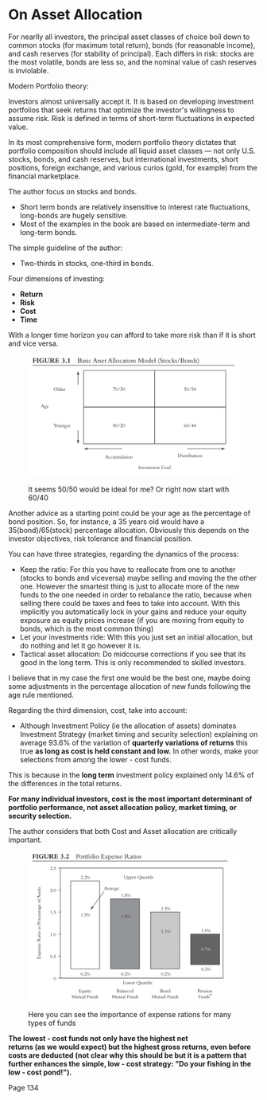 # On Asset Allocation

For nearlly all investors, the principal asset classes of choice boil down to common stocks (for maximum total return), bonds (for reasonable income), and cash reserves (for stability of principal). Each differs in risk: stocks are the most volatile, bonds are less so, and the nominal value of cash reserves is inviolable.

Modern Portfolio theory:

Investors almost universally accept it. It is based on developing investment portfolios that seek returns that optimize the investor's willingness to assume risk. Risk is defined in terms of short-term fluctuations in expected value.

In its most comprehensive form, modern portfolio theory dictates that portfolio composition should include all liquid asset classes — not only U.S. stocks, bonds, and cash reserves, but international investments, short positions, foreign exchange, and various curios (gold, for example) from the financial marketplace.

The author focus on stocks and bonds.

* Short term bonds are relatively insensitive to interest rate fluctuations, long-bonds are hugely sensitive.&#x20;
* Most of the examples in the book are based on intermediate-term and long-term bonds.

The simple guideline of the author:

* Two-thirds in stocks, one-third in bonds.

Four dimensions of investing:

* **Return**
* **Risk**
* **Cost**
* **Time**

With a longer time horizon you can afford to take more risk than if it is short and vice versa.

<figure><img src="../../.gitbook/assets/imagen.png" alt=""><figcaption><p>It seems 50/50 would be ideal for me? Or right now start with 60/40</p></figcaption></figure>

Another advice as a starting point could be your age as the percentage of bond position. So, for instance, a 35 years old would have a 35(bond)/65(stock) percentage allocation. Obviously this depends on the investor objectives, risk tolerance and financial position.&#x20;

You can have three strategies, regarding the dynamics of the process:

* Keep the ratio: For this you have to reallocate from one to another (stocks to bonds and viceversa) maybe selling and moving the the other one. However the smartest thing is just to allocate more of the new funds to the one needed in order to rebalance the ratio, because when selling there could be taxes and fees to take into account. With this implicitly you automatically lock in your gains and reduce your equity exposure as equity prices increase (if you are moving from equity to bonds, which is the most common thing)
* Let your investments ride: With this you just set an initial allocation, but do nothing and let it go however it is.
* Tactical asset allocation: Do midcourse corrections if you see that its good in the long term. This is only recommended to skilled investors.

I believe that in my case the first one would be the best one, maybe doing some adjustments in the percentage allocation of new funds following the age rule mentioned.

Regarding the third dimension, cost, take into account:

* Although Investment Policy (ie the allocation of assets) dominates Investment Strategy (market timing and security selection) explaining on average 93.6% of the variation of **quarterly variations of returns** this true **as long as cost is held constant and low.** In other words, make your selections from among the lower - cost funds.

This is because in the **long term** investment policy explained only 14.6% of the differences in the total returns.

**For many individual investors, cost is the most important determinant of portfolio performance, not asset allocation policy, market timing, or security selection.**

The author considers that both Cost and Asset allocation are critically important.

<figure><img src="../../.gitbook/assets/imagen (15).png" alt=""><figcaption><p>Here you can see the importance of expense rations for many types of funds</p></figcaption></figure>

**The lowest - cost funds not only have the highest net**\
**returns (as we would expect) but the highest gross returns, even before costs are deducted (not clear why this should be but it is a pattern that further enhances the simple, low - cost strategy: "Do your fishing in the low - cost pond!").**

Page 134
